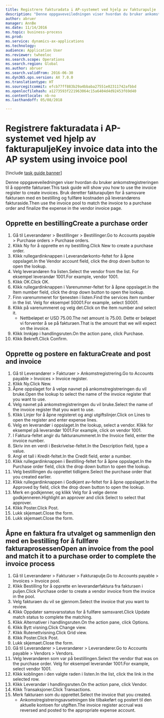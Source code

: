 ```yaml
--- 
title: Registrere fakturadata i AP-systemet ved hjelp av fakturapulje
description: "Denne oppgaveveiledningen viser hvordan du bruker ankomstregistreringen til å opprette fakturaer."
author: abruer
manager: AnnBe
ms.date: 11/14/2016
ms.topic: business-process
ms.prod: 
ms.service: dynamics-ax-applications
ms.technology: 
audience: Application User
ms.reviewer: twheeloc
ms.search.scope: Operations
ms.search.region: Global
ms.author: abruer
ms.search.validFrom: 2016-06-30
ms.dyn365.ops.version: AX 7.0.0
ms.translationtype: HT
ms.sourcegitcommit: efcb77ff883b29a4bbaba27551e02311742afbbd
ms.openlocfilehash: a1273593f221963064c15a6404d4d92453f69d40
ms.contentlocale: nb-no
ms.lasthandoff: 05/08/2018

---
```

# <a name="key-invoice-data-into-the-ap-system-using-invoice-pool"></a><span data-ttu-id="ec08a-103">Registrere fakturadata i AP-systemet ved hjelp av fakturapulje</span><span class="sxs-lookup"><span data-stu-id="ec08a-103">Key invoice data into the AP system using invoice pool</span></span>

[!include [task guide banner](../../includes/task-guide-banner.md)]

<span data-ttu-id="ec08a-104">Denne oppgaveveiledningen viser hvordan du bruker ankomstregistreringen til å opprette fakturaer.</span><span class="sxs-lookup"><span data-stu-id="ec08a-104">This task guide will show you how to use the invoice register to create invoices.</span></span>  <span data-ttu-id="ec08a-105">Bruk deretter fakturapuljen for å samsvare fakturaen med en bestilling og fullføre kostnaden på leverandørens fakturaside.</span><span class="sxs-lookup"><span data-stu-id="ec08a-105">Then use the invoice pool to match the invoice to a purchase order and finalize the expense in the vendor invoice page.</span></span>


## <a name="create-a-purchase-order"></a><span data-ttu-id="ec08a-106">Opprette en bestilling</span><span class="sxs-lookup"><span data-stu-id="ec08a-106">Create a purchase order</span></span>
1. <span data-ttu-id="ec08a-107">Gå til Leverandører > Bestillinger > Bestillinger.</span><span class="sxs-lookup"><span data-stu-id="ec08a-107">Go to Accounts payable > Purchase orders > Purchase orders.</span></span>
2. <span data-ttu-id="ec08a-108">Klikk Ny for å opprette en ny bestilling.</span><span class="sxs-lookup"><span data-stu-id="ec08a-108">Click New to create a purchase order.</span></span>
3. <span data-ttu-id="ec08a-109">Klikk rullegardinknappen i Leverandørkonto-feltet for å åpne oppslaget.</span><span class="sxs-lookup"><span data-stu-id="ec08a-109">In the Vendor account field, click the drop down button to open the lookup.</span></span>
4. <span data-ttu-id="ec08a-110">Velg leverandøren fra listen.</span><span class="sxs-lookup"><span data-stu-id="ec08a-110">Select the vendor from the list.</span></span> <span data-ttu-id="ec08a-111">For eksempel leverandør 1001.</span><span class="sxs-lookup"><span data-stu-id="ec08a-111">For example, vendor 1001.</span></span>
5. <span data-ttu-id="ec08a-112">Klikk OK.</span><span class="sxs-lookup"><span data-stu-id="ec08a-112">Click OK.</span></span>
6. <span data-ttu-id="ec08a-113">Klikk rullegardinknappen i Varenummer-feltet for å åpne oppslaget.</span><span class="sxs-lookup"><span data-stu-id="ec08a-113">In the Item number field, click the drop down button to open the lookup.</span></span>
7. <span data-ttu-id="ec08a-114">Finn varenummeret for tjenesten i listen.</span><span class="sxs-lookup"><span data-stu-id="ec08a-114">Find the services item number in the list.</span></span> <span data-ttu-id="ec08a-115">Velg for eksempel S0001.</span><span class="sxs-lookup"><span data-stu-id="ec08a-115">For example, select S0001.</span></span>
8. <span data-ttu-id="ec08a-116">Klikk på varenummeret og velg det.</span><span class="sxs-lookup"><span data-stu-id="ec08a-116">Click on the item number and select it.</span></span>
    * <span data-ttu-id="ec08a-117">Nettbeløpet er USD 75.00.</span><span class="sxs-lookup"><span data-stu-id="ec08a-117">The net amount is 75.00.</span></span>  <span data-ttu-id="ec08a-118">Dette er beløpet vi forventer å se på fakturaen.</span><span class="sxs-lookup"><span data-stu-id="ec08a-118">That is the amount that we will expect on the invoice.</span></span>  
9. <span data-ttu-id="ec08a-119">Klikk Innkjøp i handlingsruten.</span><span class="sxs-lookup"><span data-stu-id="ec08a-119">On the action pane, click Purchase.</span></span>
10. <span data-ttu-id="ec08a-120">Klikk Bekreft.</span><span class="sxs-lookup"><span data-stu-id="ec08a-120">Click Confirm.</span></span>

## <a name="create-and-post-and-invoice"></a><span data-ttu-id="ec08a-121">Opprette og postere en faktura</span><span class="sxs-lookup"><span data-stu-id="ec08a-121">Create and post and invoice</span></span>
1. <span data-ttu-id="ec08a-122">Gå til Leverandører > Fakturaer > Ankomstregistrering.</span><span class="sxs-lookup"><span data-stu-id="ec08a-122">Go to Accounts payable > Invoices > Invoice register.</span></span>
2. <span data-ttu-id="ec08a-123">Klikk Ny.</span><span class="sxs-lookup"><span data-stu-id="ec08a-123">Click New.</span></span>
3. <span data-ttu-id="ec08a-124">Åpne oppslaget for å velge navnet på ankomstregistreringen du vil bruke.</span><span class="sxs-lookup"><span data-stu-id="ec08a-124">Open the lookup to select the name of the invoice register that you want to use.</span></span>
4. <span data-ttu-id="ec08a-125">Velg navnet på ankomstregistreringen du vil bruke.</span><span class="sxs-lookup"><span data-stu-id="ec08a-125">Select the name of the invoice register that you want to use.</span></span>
5. <span data-ttu-id="ec08a-126">Klikk Linjer for å åpne registeret og angi utgiftslinjer.</span><span class="sxs-lookup"><span data-stu-id="ec08a-126">Click on Lines to open the register and enter expense lines.</span></span>
6. <span data-ttu-id="ec08a-127">Velg en leverandør i oppslaget.</span><span class="sxs-lookup"><span data-stu-id="ec08a-127">In the lookup, select a vendor.</span></span> <span data-ttu-id="ec08a-128">Klikk for eksempel på leverandør 1001.</span><span class="sxs-lookup"><span data-stu-id="ec08a-128">For example, click on vendor 1001.</span></span>
7. <span data-ttu-id="ec08a-129">I Faktura-feltet angir du fakturanummeret.</span><span class="sxs-lookup"><span data-stu-id="ec08a-129">In the Invoice field, enter the invoice number.</span></span>
8. <span data-ttu-id="ec08a-130">Skriv inn en verdi i Beskrivelse-feltet.</span><span class="sxs-lookup"><span data-stu-id="ec08a-130">In the Description field, type a value.</span></span>
9. <span data-ttu-id="ec08a-131">Angi et tall i Kredit-feltet.</span><span class="sxs-lookup"><span data-stu-id="ec08a-131">In the Credit field, enter a number.</span></span>
10. <span data-ttu-id="ec08a-132">Klikk rullegardinknappen i Bestilling-feltet for å åpne oppslaget.</span><span class="sxs-lookup"><span data-stu-id="ec08a-132">In the Purchase order field, click the drop down button to open the lookup.</span></span>
11. <span data-ttu-id="ec08a-133">Velg bestillingen du opprettet tidligere.</span><span class="sxs-lookup"><span data-stu-id="ec08a-133">Select the purchase order that you created earlier.</span></span>
12. <span data-ttu-id="ec08a-134">Klikk rullegardinknappen i Godkjent av-feltet for å åpne oppslaget.</span><span class="sxs-lookup"><span data-stu-id="ec08a-134">In the Approved by field, click the drop down button to open the lookup.</span></span>
13. <span data-ttu-id="ec08a-135">Merk en godkjenner, og klikk Velg for å velge denne godkjenneren.</span><span class="sxs-lookup"><span data-stu-id="ec08a-135">Highlight an approver and click Select to select that approver.</span></span>
14. <span data-ttu-id="ec08a-136">Klikk Poster.</span><span class="sxs-lookup"><span data-stu-id="ec08a-136">Click Post.</span></span>
15. <span data-ttu-id="ec08a-137">Lukk skjemaet.</span><span class="sxs-lookup"><span data-stu-id="ec08a-137">Close the form.</span></span>
16. <span data-ttu-id="ec08a-138">Lukk skjemaet.</span><span class="sxs-lookup"><span data-stu-id="ec08a-138">Close the form.</span></span>

## <a name="open-an-invoice-from-the-pool-and-match-it-to-a-purchase-order-to-complete-the-invoice-process"></a><span data-ttu-id="ec08a-139">Åpne en faktura fra utvalget og sammenlign den med en bestilling for å fullføre fakturaprosessen</span><span class="sxs-lookup"><span data-stu-id="ec08a-139">Open an invoice from the pool and match it to a purchase order to complete the invoice process</span></span>
1. <span data-ttu-id="ec08a-140">Gå til Leverandører > Fakturaer > Fakturapulje.</span><span class="sxs-lookup"><span data-stu-id="ec08a-140">Go to Accounts payable > Invoices > Invoice pool.</span></span>
2. <span data-ttu-id="ec08a-141">Klikk Bestilling for å opprette en leverandørfaktura fra fakturaen i puljen.</span><span class="sxs-lookup"><span data-stu-id="ec08a-141">Click Purchase order to create a vendor invoice from the invoice in the pool.</span></span>
3. <span data-ttu-id="ec08a-142">Velg fakturaen du vil se gjennom.</span><span class="sxs-lookup"><span data-stu-id="ec08a-142">Select the invoice that you want to review.</span></span>
4. <span data-ttu-id="ec08a-143">Klikk Oppdater samsvarsstatus for å fullføre samsvaret.</span><span class="sxs-lookup"><span data-stu-id="ec08a-143">Click Update match status to complete the matching.</span></span>
5. <span data-ttu-id="ec08a-144">Klikk Alternativer i handlingsruten.</span><span class="sxs-lookup"><span data-stu-id="ec08a-144">On the action pane, click Options.</span></span>
6. <span data-ttu-id="ec08a-145">Klikk Bytt visning.</span><span class="sxs-lookup"><span data-stu-id="ec08a-145">Click Change view.</span></span>
7. <span data-ttu-id="ec08a-146">Klikk Rutenettvisning.</span><span class="sxs-lookup"><span data-stu-id="ec08a-146">Click Grid view.</span></span>
8. <span data-ttu-id="ec08a-147">Klikk Poster.</span><span class="sxs-lookup"><span data-stu-id="ec08a-147">Click Post.</span></span>
9. <span data-ttu-id="ec08a-148">Lukk skjemaet.</span><span class="sxs-lookup"><span data-stu-id="ec08a-148">Close the form.</span></span>
10. <span data-ttu-id="ec08a-149">Gå til Leverandører > Leverandører > Leverandører.</span><span class="sxs-lookup"><span data-stu-id="ec08a-149">Go to Accounts payable > Vendors > Vendors.</span></span>
11. <span data-ttu-id="ec08a-150">Velg leverandøren som var på bestillingen.</span><span class="sxs-lookup"><span data-stu-id="ec08a-150">Select the vendor that was on the purchase order.</span></span> <span data-ttu-id="ec08a-151">Velg for eksempel leverandør 1001.</span><span class="sxs-lookup"><span data-stu-id="ec08a-151">For example, select vendor 1001.</span></span>
12. <span data-ttu-id="ec08a-152">Klikk koblingen i den valgte raden i listen.</span><span class="sxs-lookup"><span data-stu-id="ec08a-152">In the list, click the link in the selected row.</span></span>
13. <span data-ttu-id="ec08a-153">Klikk Leverandør i handlingsruten.</span><span class="sxs-lookup"><span data-stu-id="ec08a-153">On the action pane, click Vendor.</span></span>
14. <span data-ttu-id="ec08a-154">Klikk Transaksjoner.</span><span class="sxs-lookup"><span data-stu-id="ec08a-154">Click Transactions.</span></span>
15. <span data-ttu-id="ec08a-155">Merk fakturaen som du opprettet.</span><span class="sxs-lookup"><span data-stu-id="ec08a-155">Select the invoice that you created.</span></span>
    * <span data-ttu-id="ec08a-156">Ankomstregistreringsavsetningen ble tilbakeført og postert til den aktuelle kontoen for utgiften.</span><span class="sxs-lookup"><span data-stu-id="ec08a-156">The invoice register accrual was reversed and posted to the appropriate expense account.</span></span>  


